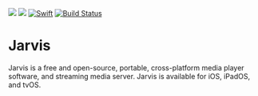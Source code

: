 ![](https://badgen.net/badge/Platform/Apple%20TV%20%7C%20iPhone%20%7C%20iPad/gray) ![](https://badgen.net/badge/Swift/v%205.4/orange) [![Swift](https://github.com/helbertgs/Jarvis/actions/workflows/Swift.yml/badge.svg)](https://github.com/helbertgs/Jarvis/actions/workflows/Swift.yml) [![Build Status](https://app.bitrise.io/app/c20beabaaae3adaf/status.svg?token=50rJHiO2e4fZJNu41_3ozg)](https://app.bitrise.io/app/c20beabaaae3adaf)

# Jarvis
Jarvis is a free and open-source, portable, cross-platform media player software, and streaming media server. Jarvis is available for iOS, iPadOS, and tvOS.
